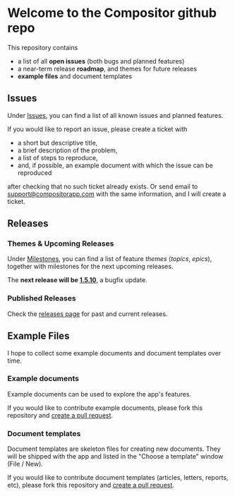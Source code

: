 # Welcome to the Compositor github repo
 
This repository contains

- a list of all **open issues** (both bugs and planned features)
- a near-term release **roadmap**, and themes for future releases
- **example files** and document templates

## Issues

Under [Issues](https://github.com/ktraunmueller/Compositor/issues), you can find a list of all known issues and planned features.

If you would like to report an issue, please create a ticket with
- a short but descriptive title,
- a brief description of the problem,
- a list of steps to reproduce,
- and, if possible, an example document with which the issue can be reproduced

after checking that no such ticket already exists. Or send email to support@compositorapp.com with the same information, and I will create a ticket.

## Releases

### Themes & Upcoming Releases

Under [Milestones](https://github.com/ktraunmueller/Compositor/milestones), you can find a list of feature _themes_ (_topics_, _epics_), together with milestones for the next upcoming releases. 

The **next release will be [1.5.10](https://github.com/ktraunmueller/Compositor/milestones)**, a bugfix update.

### Published Releases

Check the [releases page](https://github.com/ktraunmueller/Compositor/releases) for past and current releases.

## Example Files

I hope to collect some example documents and document templates over time.

### Example documents

Example documents can be used to explore the app's features.

If you would like to contribute example documents, please fork this repository and [create a pull request](https://help.github.com/articles/about-pull-requests/).

### Document templates

Document templates are skeleton files for creating new documents. They will be shipped with the app and listed in the "Choose a template" window (File / New).

If you would like to contribute document templates (articles, letters, reports, etc), please fork this repository and [create a pull request](https://help.github.com/articles/about-pull-requests/).
